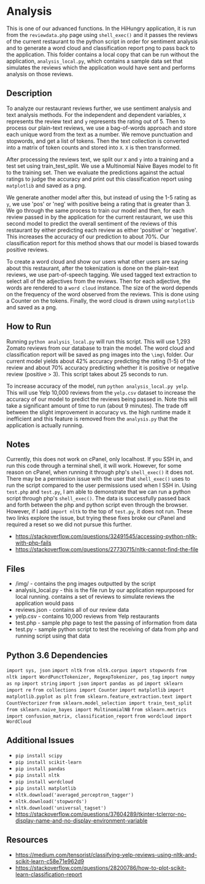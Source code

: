# Analysis
This is one of our advanced functions. In the HiHungry application, it is run from the `reviewdata.php` page using `shell_exec()` and it passes the reviews of the current restaurant to the python script in order for sentiment analysis and to generate a word cloud and classification report png to pass back to the application. This folder contains a local copy that can be run without the application, `analysis_local.py`, which contains a sample data set that simulates the reviews which the application would have sent and performs analysis on those reviews.

## Description
To analyze our restaurant reviews further, we use sentiment analysis and text analysis methods. For the independent and dependent variables, `X` represents the review text and `y` represents the rating out of 5. Then to process our plain-text reviews, we use a bag-of-words approach and store each unique word from the text as a number. We remove punctuation and stopwords, and get a list of tokens. Then the text collection is converted into a matrix of token counts and stored into `X`. `X` is then transformed.

After processing the reviews text, we split our `X` and `y` into a training and a test set using train_test_split. We use a Multinomial Naive Bayes model to fit to the training set. Then we evaluate the predictions against the actual ratings to judge the accuracy and print out this classification report using `matplotlib` and saved as a png.

We generate another model after this, but instead of using the 1-5 rating as `y`, we use 'pos' or 'neg' with positive being a rating that is greater than 3. We go through the same process to train our model and then, for each review passed in by the application for the current restaurant, we use this second model to predict the overall sentiment of the reviews of this restaurant by either predicting each review as either 'positive' or 'negative'. This increases the accuracy of our prediction to about 70%. Our classification report for this method shows that our model is biased towards positive reviews.

To create a word cloud and show our users what other users are saying about this restaurant, after the tokenization is done on the plain-text reviews, we use part-of-speech tagging. We used tagged text extraction to select all of the adjectives from the reviews. Then for each adjective, the words are rendered to a `word cloud` instance. The size of the word depends on the frequency of the word observed from the reviews. This is done using a Counter on the tokens. Finally, the word cloud is drawn using `matplotlib` and saved as a png.

## How to Run
Running `python analysis_local.py` will run this script. This will use 1,293 Zomato reviews from our database to train the model. The word cloud and classification report will be saved as png images into the `\img\` folder. Our current model yields about 42% accuracy predicting the rating (1-5) of the review and about 70% accuracy predicting whether it is positive or negative review (positive > 3). This script takes about 25 seconds to run.

To increase accuracy of the model, run `python analysis_local.py yelp`. This will use Yelp 10,000 reviews from the `yelp.csv` dataset to increase the accuracy of our model to predict the reviews being passed in. Note this will take a significant amount of time to run (about 9 minutes). The trade off between the slight improvement in accuracy vs. the high runtime made it inefficient and this feature is removed from the `analysis.py` that the application is actually running.

## Notes
Currently, this does not work on cPanel, only localhost. If you SSH in, and run this code through a terminal shell, it will work. However, for some reason on cPanel, when running it through php's `shell_exec()` it does not. There may be a permission issue with the user that `shell_exec()` uses to run the script compared to the user permissions used when I SSH in. Using `test.php` and `test.py`, I am able to demonstrate that we can run a python script through php's `shell_exec()`. The data is successfully passed back and forth between the php and python script even through the browser. However, if I add `import nltk` to the top of `test.py`, it does not run. These two links explore the issue, but trying these fixes broke our cPanel and required a reset so we did not pursue this further.
- https://stackoverflow.com/questions/32491545/accessing-python-nltk-with-php-fails
- https://stackoverflow.com/questions/27730715/nltk-cannot-find-the-file

## Files
- /img/ - contains the png images outputted by the script
- analysis_local.py - this is the file run by our application repurposed for local running. contains a set of reviews to simulate reviews the application would pass
- reviews.json - contains all of our review data
- yelp.csv - contains 10,000 reviews from Yelp restaurants
- test.php - sample php page to test the passing of information from data
- test.py - sample python script to test the receiving of data from php and running script using that data

## Python 3.6 Dependencies
`import sys, json`
`import nltk`
`from nltk.corpus import stopwords`
`from nltk import WordPunctTokenizer, RegexpTokenizer, pos_tag`
`import numpy as np`
`import string`
`import json`
`import pandas as pd`
`import sklearn`
`import re`
`from collections import Counter`
`import matplotlib`
`import matplotlib.pyplot as plt`
`from sklearn.feature_extraction.text import CountVectorizer`
`from sklearn.model_selection import train_test_split`
`from sklearn.naive_bayes import MultinomialNB`
`from sklearn.metrics import confusion_matrix, classification_report`
`from wordcloud import WordCloud`

## Additional Issues
- `pip install scipy`
- `pip install scikit-learn`
- `pip install pandas`
- `pip install nltk`
- `pip install wordcloud`
- `pip install matplotlib`
- `nltk.download('averaged_perceptron_tagger')`
- `nltk.download('stopwords')`
- `nltk.download('universal_tagset')`
- https://stackoverflow.com/questions/37604289/tkinter-tclerror-no-display-name-and-no-display-environment-variable

## Resources
- https://medium.com/tensorist/classifying-yelp-reviews-using-nltk-and-scikit-learn-c58e71e962d9
- https://stackoverflow.com/questions/28200786/how-to-plot-scikit-learn-classification-report
